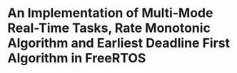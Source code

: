 # An Implementation of Multi-Mode Real-Time Tasks, Rate Monotonic Algorithm and Earliest Deadline First Algorithm in FreeRTOS
